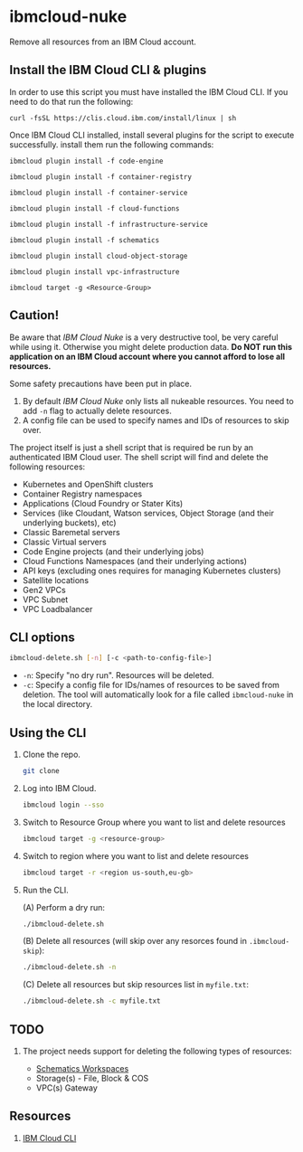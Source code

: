 # ibmcloud-nuke

Remove all resources from an IBM Cloud account.

## Install the IBM Cloud CLI & plugins

In order to use this script you must have installed the IBM Cloud CLI. If you need to do that run the following:
```
curl -fsSL https://clis.cloud.ibm.com/install/linux | sh
```

Once IBM Cloud CLI installed,  install several plugins for the script to execute successfully.
install them run the following commands:

```
ibmcloud plugin install -f code-engine
```

```
ibmcloud plugin install -f container-registry
```

```
ibmcloud plugin install -f container-service
```

```
ibmcloud plugin install -f cloud-functions
```

```
ibmcloud plugin install -f infrastructure-service
```

```
ibmcloud plugin install -f schematics
```

```
ibmcloud plugin install cloud-object-storage
```

```
ibmcloud plugin install vpc-infrastructure
```

```
ibmcloud target -g <Resource-Group>
```

## Caution!

Be aware that *IBM Cloud Nuke* is a very destructive tool, be very careful while using it. Otherwise you might delete production data. **Do NOT run this application on an IBM Cloud account where you cannot afford to lose all resources.**

Some safety precautions have been put in place.

1. By default *IBM Cloud Nuke* only lists all nukeable resources. You need to add `-n` flag to actually delete resources.
1. A config file can be used to specify names and IDs of resources to skip over.

The project itself is just a shell script that is required be run by an authenticated IBM Cloud user. The shell script will find and delete the following resources:

* Kubernetes and OpenShift clusters
* Container Registry namespaces
* Applications (Cloud Foundry or Stater Kits)
* Services (like Cloudant, Watson services, Object Storage (and their underlying buckets), etc)
* Classic Baremetal servers
* Classic Virtual servers
* Code Engine projects (and their underlying jobs)
* Cloud Functions Namespaces (and their underlying actions)
* API keys (excluding ones requires for managing Kubernetes clusters)
* Satellite locations
* Gen2 VPCs
* VPC Subnet
* VPC Loadbalancer
  

## CLI options

```bash
ibmcloud-delete.sh [-n] [-c <path-to-config-file>]
```

* `-n`: Specify "no dry run". Resources will be deleted.
* `-c`: Specify a config file for IDs/names of resources to be saved from deletion. The tool will automatically look for a file called `ibmcloud-nuke` in the local directory.

## Using the CLI

1. Clone the repo.

   ```bash
   git clone
   ```

2. Log into IBM Cloud.

   ```bash
   ibmcloud login --sso
   ```
3. Switch to Resource Group where you want to list and delete resources

   ```bash
   ibmcloud target -g <resource-group>
   ```
4. Switch to region where you want to list and delete resources

   ```bash
   ibmcloud target -r <region us-south,eu-gb>
   ```

4. Run the CLI.

   (A) Perform a dry run:

   ```bash
   ./ibmcloud-delete.sh
   ```

   (B) Delete all resources (will skip over any resorces found in `.ibmcloud-skip`):

   ```bash
   ./ibmcloud-delete.sh -n
   ```

   (C) Delete all resources but skip resources list in `myfile.txt`:

   ```bash
   ./ibmcloud-delete.sh -c myfile.txt
   ```

## TODO

1. The project needs support for deleting the following types of resources:

   * [Schematics Workspaces](https://cloud.ibm.com/docs/schematics?topic=schematics-schematics-cli-reference#schematics-workspace-delete)
   * Storage(s) - File, Block & COS
   * VPC(s) Gateway
  
## Resources

1. [IBM Cloud CLI](https://cloud.ibm.com/docs/cli?topic=cli-getting-started)